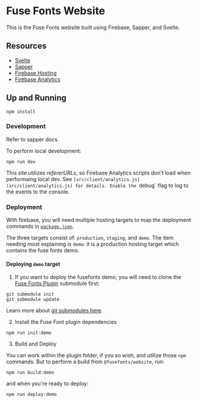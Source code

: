 # Fuse Fonts Website

This is the Fuse Fonts website built using Firebase, Sapper, and Svelte.


## Resources

- [Svelte](https://svelte.dev/docs)
- [Sapper](https://sapper.svelte.dev/docs)
- [Firebase Hosting](https://firebase.google.com/docs/hosting)
- [Firebase Analytics](https://firebase.google.com/docs/analytics)

## Up and Running

```
npm install
```

### Development

Refer to sapper docs.

To perform local development:
```
npm run dev
```

This site utilizes _refererURLs_, so Firebase Analytics scripts don't load when performaing local dev. See `[src/client/analytics.js](src/client/analytics.js) for details. Enable the `debug` flag to log to the events to the console.

### Deployment

With firebase, you will need multiple hosting targets to map the deployment commands in [`package.json`](package.json).

The three targets consist of: `production`, `staging`, and `demo`. The item needing most explaining is `demo`: it is a production hosting target which contains the fuse fonts demo.


#### Deploying `demo` target


1.  If you want to deploy the fusefonts demo, you will need to clone the  [Fuse Fonts Plugin](https://github.com/fuse-fonts/plugin) submodule first:

  ```
  git submodule init
  git sobmodule update
  ```

  Learn more about [git submodules here](https://git-scm.com/book/en/v2/Git-Tools-Submodules).

2.  Install the Fuse Font plugin dependencies

  ```
  npm run init:demo
  ```

3.  Build and Deploy

  You can work within the plugin folder, if you so wish, and utilize those `npm` commands.
  But to perform a build from `@fusefonts/website`, run:
  ```
  npm run build:demo
  ```
  and when you're ready to deploy:

  ```
  npm run deploy:demo
  ```



